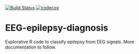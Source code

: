 [![Build Status](https://travis-ci.org/NLeSC/EEG-epilepsy-diagnosis.svg?branch=master)](https://travis-ci.org/NLeSC/EEG-epilepsy-diagnosis)
[![codecov](https://codecov.io/gh/NLeSC/EEG-epilepsy-diagnosis/branch/master/graph/badge.svg)](https://codecov.io/gh/NLeSC/EEG-epilepsy-diagnosis)

# EEG-epilepsy-diagnosis


Explorative R code to classify epilepsy from EEG signals. More documentation to follow.
